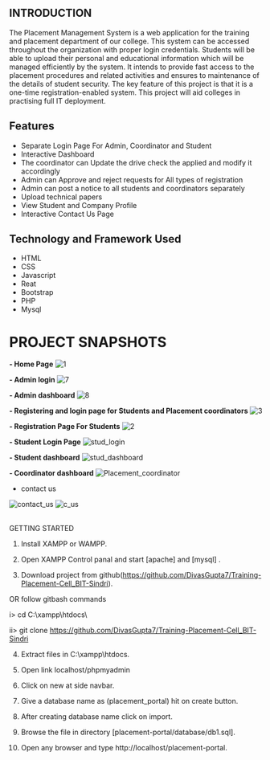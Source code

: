 ## INTRODUCTION

The Placement Management System is a web application for the training and  placement department of our college. This system can be accessed throughout the  organization with proper login credentials. Students will be able to upload their  personal and educational information which will be managed efficiently by the  system. It intends to provide fast access to the placement procedures and related  activities and ensures to maintenance of the details of student security. The key feature of  this project is that it is a one-time registration-enabled system. This project will aid  colleges in practising full IT deployment.


## Features
- Separate Login Page For Admin, Coordinator and Student
- Interactive Dashboard
- The coordinator can Update the drive check the applied and modify it accordingly
- Admin can Approve and reject requests for All types of registration 
- Admin can post a notice to all students and coordinators separately
- Upload technical papers
- View Student and Company Profile
- Interactive Contact Us Page



## Technology and Framework Used
- HTML
- CSS
- Javascript
- Reat
- Bootstrap
- PHP
- Mysql


# PROJECT SNAPSHOTS

**- Home Page**
![1](https://github.com/DivasGupta7/Training-Placement-Cell_BIT-Sindri/assets/80118923/e6e0dc3f-7fce-49bc-b5af-d4f1253dc55d)


**- Admin login**
![7](https://github.com/DivasGupta7/Training-Placement-Cell_BIT-Sindri/assets/80118923/d1b91bef-06a9-49ab-9551-980ff32e4df0)


**- Admin dashboard**
![8](https://github.com/DivasGupta7/Training-Placement-Cell_BIT-Sindri/assets/80118923/4798d9f5-3936-4027-93d1-93de37600383)


**- Registering and login page for Students and Placement coordinators**
![3](https://github.com/DivasGupta7/Training-Placement-Cell_BIT-Sindri/assets/80118923/7b62386f-485a-43f8-b63c-4431a97ef79c)


**- Registration Page For Students**
![2](https://github.com/DivasGupta7/Training-Placement-Cell_BIT-Sindri/assets/80118923/12678d51-b55b-4b07-a296-0d15349bf070)

**- Student Login Page**
![stud_login](https://github.com/DivasGupta7/Training-Placement-Cell_BIT-Sindri/assets/80118923/66f49927-9f28-46bc-bdf4-87d678a2ddc2)

**- Student dashboard**
![stud_dashboard](https://github.com/DivasGupta7/Training-Placement-Cell_BIT-Sindri/assets/80118923/f6bb1193-88d2-4d8c-ad86-bafd83954db5)

**- Coordinator dashboard**
![Placement_coordinator](https://github.com/DivasGupta7/Training-Placement-Cell_BIT-Sindri/assets/80118923/fecc5e28-9314-428c-8570-e74e3dca831a)



- contact us

![contact_us](https://github.com/DivasGupta7/Training-Placement-Cell_BIT-Sindri/assets/80118923/5c4619b3-5032-4db1-840a-f2af14a414cd)
![c_us](https://github.com/DivasGupta7/Training-Placement-Cell_BIT-Sindri/assets/80118923/19e7384d-7cb9-4dea-8358-30708e4c4d54)


<br>
GETTING STARTED

1. Install XAMPP or WAMPP.

2. Open XAMPP Control panal and start [apache] and [mysql] .

3. Download project from github(https://github.com/DivasGupta7/Training-Placement-Cell_BIT-Sindri).

OR follow gitbash commands

i> cd C:\\xampp\htdocs\

ii> git clone https://github.com/DivasGupta7/Training-Placement-Cell_BIT-Sindri

4. Extract files in C:\xampp\htdocs.

5. Open link localhost/phpmyadmin

6. Click on new at side navbar.

7. Give a database name as (placement_portal) hit on create button.

8. After creating database name click on import.

9. Browse the file in directory [placement-portal/database/db1.sql].

10. Open any browser and type http://localhost/placement-portal.
